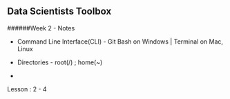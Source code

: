Data Scientists Toolbox
-----------------------------

######Week 2 - Notes

* Command Line Interface(CLI) - Git Bash on Windows | Terminal on Mac, Linux

* Directories - root(/) ; home(~)

*



Lesson : 2 - 4
